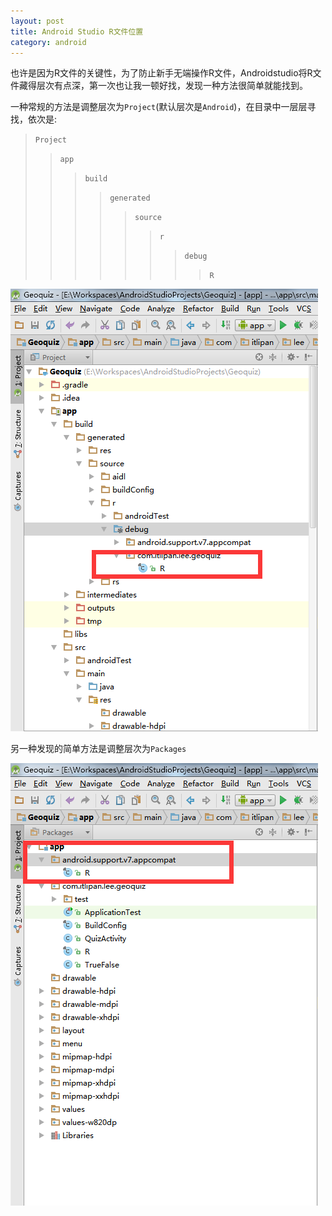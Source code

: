 ```yaml
---
layout: post
title: Android Studio R文件位置
category: android
---
```


也许是因为R文件的关键性，为了防止新手无端操作R文件，Androidstudio将R文件藏得层次有点深，第一次也让我一顿好找，发现一种方法很简单就能找到。

一种常规的方法是调整层次为`Project`(默认层次是`Android`)，在目录中一层层寻找，依次是:

> `Project`                 
> > `app`                
> > > `build`          
> > > > `generated`             
> > > > > `source`           
> > > > > > `r`            
> > > > > > > `debug`             
> > > > > > > > `R`                                 

![效果图](/assets/img/20150526/project.png)



另一种发现的简单方法是调整层次为`Packages`

![效果图](/assets/img/20150526/packeges.png)